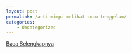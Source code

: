 ```yaml
---
layout: post
permalink: /arti-mimpi-melihat-cucu-tenggelam/
categories:
    - Uncategorized
---
```


[Baca Selengkapnya](/09)